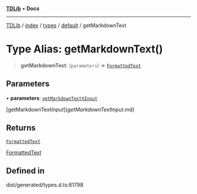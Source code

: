 [**TDLib**](../../../../../../README.md) • **Docs**

***

[TDLib](../../../../../../modules.md) / [index](../../../../../README.md) / [types](../../../README.md) / [default](../README.md) / getMarkdownText

# Type Alias: getMarkdownText()

> **getMarkdownText**: (`parameters`) => [`FormattedText`](FormattedText.md)

## Parameters

• **parameters**: [`getMarkdownText$Input`](getMarkdownText$Input.md)

[getMarkdownText$Input](getMarkdownText$Input.md)

## Returns

[`FormattedText`](FormattedText.md)

[FormattedText](FormattedText.md)

## Defined in

dist/generated/types.d.ts:81798

